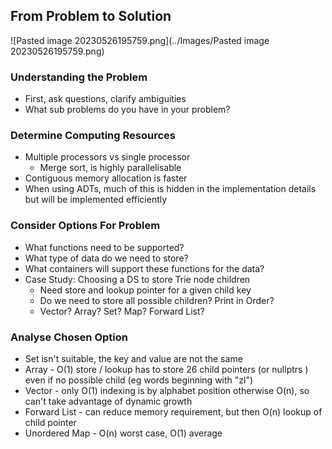 ## From Problem to Solution

![Pasted image 20230526195759.png](../Images/Pasted image 20230526195759.png)

### Understanding the Problem
- First, ask questions, clarify ambiguities
- What sub problems do you have in your problem?

### Determine Computing Resources
- Multiple processors vs single processor
	- Merge sort, is highly parallelisable
- Contiguous memory allocation is faster
- When using ADTs, much of this is hidden in the implementation details but will be implemented efficiently

### Consider Options For Problem
- What functions need to be supported?
- What type of data do we need to store?
- What containers will support these functions for the data?
- Case Study: Choosing a DS to store Trie node children
	- Need store and lookup pointer for a given child key
	- Do we need to store all possible children? Print in Order?
	- Vector? Array? Set? Map? Forward List?

### Analyse Chosen Option
- Set isn't suitable, the key and value are not the same
- Array - O(1) store / lookup has to store 26 child pointers (or nullptrs ) even if no possible child (eg words beginning with "zl")
- Vector - only O(1) indexing is by alphabet position otherwise O(n), so can't take advantage of dynamic growth
- Forward List - can reduce memory requirement, but then O(n) lookup of child pointer
- Unordered Map - O(n) worst case, O(1) average